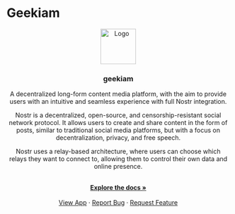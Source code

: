 # Geekiam

<div align="center">
  <a href="https://geekiam.io">
    <img src="https://res.cloudinary.com/geekiam-io/image/upload/v1612480367/Brand/icon.png" alt="Logo" width="80" height="80">
  </a>

<h3 align="center">geekiam</h3>

  <p align="center">
  A decentralized long-form content media platform, with the aim to provide users with an intuitive and seamless 
experience with full Nostr integration.

Nostr is a decentralized, open-source, and censorship-resistant social network protocol. It allows users to create and 
share content in the form of posts, similar to traditional social media platforms, but with a focus on decentralization, 
privacy, and free speech. 

Nostr uses a relay-based architecture, where users can choose which relays they want to connect to, allowing them to 
control their own data and online presence.

<br />
    <a href="https://github.com/geekiam/app/wiki"><strong>Explore the docs »</strong></a>
    <br />
    <br />
    <a href="https://geekiam.app">View App</a>
    ·
    <a href="https://github.com/geekiam/app/issues">Report Bug</a>
    ·
    <a href="https://github.com/geekiam/app/issues">Request Feature</a>
  </p>
</div>

